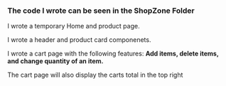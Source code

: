 ### The code I wrote can be seen in the ShopZone Folder

I wrote a temporary Home and product page.

I wrote a header and product card componenets.

I wrote a cart page with the following features: **Add items, delete items, and change quantity of an item.**

The cart page will also display the carts total in the top right